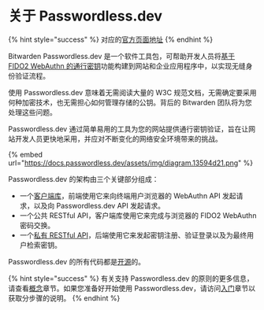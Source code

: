 # 关于 Passwordless.dev

{% hint style="success" %}
对应的[官方页面地址](https://docs.passwordless.dev/guide/)
{% endhint %}

Bitwarden Passwordless.dev 是一个软件工具包，可帮助开发人员将[基于 FIDO2 WebAuthn 的通行密钥](concepts.md#fido2)功能构建到网站和企业应用程序中，以实现无缝身份验证流程。

使用 Passwordless.dev 意味着无需阅读大量的 W3C 规范文档，无需确定要采用何种加密技术，也无需担心如何管理存储的公钥。背后的 Bitwarden 团队将为您处理这些问题。

Passwordless.dev 通过简单易用的工具为您的网站提供通行密钥验证，旨在让网站开发人员更快地采用，并应对不断变化的网络安全环境带来的挑战。

{% embed url="https://docs.passwordless.dev/assets/img/diagram.13594d21.png" %}

Passwordless.dev 的架构由三个关键部分组成：

* 一个[客户端库](frontend/javascript.md)，前端使用它来向终端用户浏览器的 WebAuthn API 发起请求，以及向 Passwordless.dev API 发起请求。
* 一个公共 RESTful API，客户端库使用它来完成与浏览器的 FIDO2 WebAuthn 密码交换。
* 一个[私有 RESTful API](api.md)，后端使用它来发起密钥注册、验证登录以及为最终用户检索密钥。

Passwordless.dev 的所有代码都是[开源](https://github.com/passwordless)的。

{% hint style="success" %}
有关支持 Passwordless.dev 的原则的更多信息，请查看[概念](concepts.md)章节。如果您准备好开始使用 Passwordless.dev，请访问[入门](get-started.md)章节以获取分步骤的说明。
{% endhint %}
